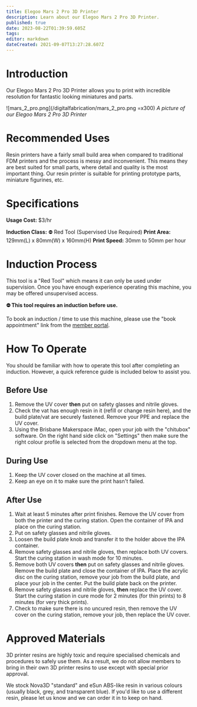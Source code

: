 ```yaml
---
title: Elegoo Mars 2 Pro 3D Printer
description: Learn about our Elegoo Mars 2 Pro 3D Printer.
published: true
date: 2023-08-22T01:39:59.605Z
tags: 
editor: markdown
dateCreated: 2021-09-07T13:27:28.607Z
---
```


# Introduction
Our Elegoo Mars 2 Pro 3D Printer allows you to print with incredible resolution for fantastic looking miniatures and parts.

![mars_2_pro.png](/digitalfabrication/mars_2_pro.png =x300)
*A picture of our Elegoo Mars 2 Pro 3D Printer*

# Recommended Uses
Resin printers have a fairly small build area when compared to traditional FDM printers and the process is messy and inconvenient. This means they are best suited for small parts, where detail and quality is the most important thing. Our resin printer is suitable for printing prototype parts, miniature figurines, etc.

# Specifications
**Usage Cost:** $3/hr

**Induction Class:** ⛔️ Red Tool (Supervised Use Required)
**Print Area:** 129mm(L) x 80mm(W) x 160mm(H)
**Print Speed:** 30mm to 50mm per hour

# Induction Process
This tool is a "Red Tool" which means it can only be used under supervision. Once you have enough experience operating this machine, you may be offered unsupervised access.

**⛔️ This tool requires an induction before use.**

To book an induction / time to use this machine, please use the "book appointment" link from the [member portal](https://portal.brisbanemaker.space).

# How To Operate
You should be familiar with how to operate this tool after completing an induction. However, a quick reference guide is included below to assist you.

## Before Use
1. Remove the UV cover **then** put on safety glasses and nitrile gloves.
2. Check the vat has enough resin in it (refill or change resin here), and the build plate/vat are securely fastened. Remove your PPE and replace the UV cover.
2. Using the Brisbane Makerspace iMac, open your job with the "chitubox" software. On the right hand side click on "Settings" then make sure the right colour profile is selected from the dropdown menu at the top.

## During Use
1. Keep the UV cover closed on the machine at all times.
2. Keep an eye on it to make sure the print hasn't failed.

## After Use
1. Wait at least 5 minutes after print finishes. Remove the UV cover from both the printer and the curing station. Open the container of IPA and place on the curing station.
2. Put on safety glasses and nitrile gloves.
3. Loosen the build plate knob and transfer it to the holder above the IPA container.
4. Remove safety glasses and nitrile gloves, then replace both UV covers. Start the curing station in wash mode for 10 minutes.
5. Remove both UV covers **then** put on safety glasses and nitrile gloves. Remove the build plate and close the container of IPA. Place the acrylic disc on the curing station, remove your job from the build plate, and place your job in the center. Put the build plate back on the printer.
6. Remove safety glasses and nitrile gloves, **then** replace the UV cover. Start the curing station in cure mode for 2 minutes (for thin prints) to 8 minutes (for very thick prints).
7. Check to make sure there is no uncured resin, then remove the UV cover on the curing station, remove your job, then replace the UV cover.

# Approved Materials
3D printer resins are highly toxic and require specialised chemicals and procedures to safely use them. As a result, we do not allow members to bring in their own 3D printer resins to use except with special prior approval.

We stock Nova3D "standard" and eSun ABS-like resin in various colours (usually black, grey, and transparent blue). If you'd like to use a different resin, please let us know and we can order it in to keep on hand.